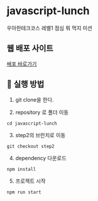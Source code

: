 # javascript-lunch

우아한테크코스 레벨1 점심 뭐 먹지 미션

## 웹 배포 사이트

<a href="https://gilpop8663.github.io/javascript-lunch/" target="_blanck">배포 바로가기</a>

## 📌 실행 방법

1. git clone을 한다.

2. repository 로 폴더 이동

```
cd javascript-lunch
```

3. step2의 브런치로 이동

```
git checkout step2
```

4. dependency 다운로드

```
npm install
```

5. 프로젝트 시작

```
npm run start
```
